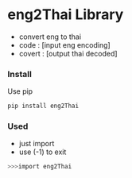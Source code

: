 # eng2Thai Library

  - convert eng to thai
  - code : [input eng encoding]
  - covert : [output thai decoded]

### Install

Use pip

```sh
pip install eng2Thai
```

### Used
  - just import 
  - use (-1) to exit
```sh
>>>import eng2Thai
```

